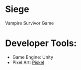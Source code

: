 # Siege

Vampire Survivor Game

# Developer Tools:

- Game Engine: Unity
- Pixel Art: [Piskel](https://www.piskelapp.com/)
